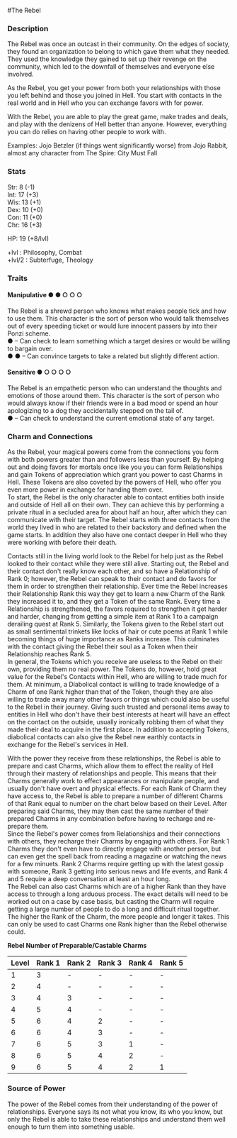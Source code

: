 #The Rebel

### Description
The Rebel was once an outcast in their community. On the edges of society, they found an organization to belong to which gave them what they needed. They used the knowledge they gained to set up their revenge on the community, which led to the downfall of themselves and everyone else involved.

As the Rebel, you get your power from both your relationships with those you left behind and those you joined in Hell. You start with contacts in the real world and in Hell who you can exchange favors with for power.  

With the Rebel, you are able to play the great game, make trades and deals, and play with the denizens of Hell better than anyone. However, everything you can do relies on having other people to work with.

Examples: Jojo Betzler (if things went significantly worse) from Jojo Rabbit, almost any character from The Spire: City Must Fall  

### Stats
Str: 8  (-1)  
Int: 17 (+3)  
Wis: 13 (+1)  
Dex: 10 (+0)  
Con: 11 (+0)  
Chr: 16 (+3)  

HP: 19 (+8/lvl)

+lvl   : Philosophy, Combat  
+lvl/2 : Subterfuge, Theology

### Traits
#### Manipulative ● ● ○ ○ ○
The Rebel is a shrewd person who knows what makes people tick and how to use them. This character is the sort of person who would talk themselves out of every speeding ticket or would lure innocent passers by into their Ponzi scheme.  
● – Can check to learn something which a target desires or would be willing to bargain over.  
● ● – Can convince targets to take a related but slightly different action.

#### Sensitive ● ○ ○ ○ ○
The Rebel is an empathetic person who can understand the thoughts and emotions of those around them. This character is the sort of person who would always know if their friends were in a bad mood or spend an hour apologizing to a dog they accidentally stepped on the tail of.  
● – Can check to understand the current emotional state of any target.

### Charm and Connections
As the Rebel, your magical powers come from the connections you form with both powers greater than and followers less than yourself. By helping out and doing favors for mortals once like you you can form Relationships and gain Tokens of appreciation which grant you power to cast Charms in Hell. These Tokens are also coveted by the powers of Hell, who offer you even more power in exchange for handing them over.  
To start, the Rebel is the only character able to contact entities both inside and outside of Hell all on their own. They can achieve this by performing a private ritual in a secluded area for about half an hour, after which they can communicate with their target. The Rebel starts with three contacts from the world they lived in who are related to their backstory and defined when the game starts. In addition they also have one contact deeper in Hell who they were working with before their death.  

Contacts still in the living world look to the Rebel for help just as the Rebel looked to their contact while they were still alive. Starting out, the Rebel and their contact don't really know each other, and so have a Relationship of Rank 0; however, the Rebel can speak to their contact and do favors for them in order to strengthen their relationship. Ever time the Rebel increases their Relationship Rank this way they get to learn a new Charm of the Rank they increased it to, and they get a Token of the same Rank. Every time a Relationship is strengthened, the favors required to strengthen it get harder and harder, changing from getting a simple item at Rank 1 to a campaign derailing quest at Rank 5. Similarly, the Tokens given to the Rebel start out as small sentimental trinkets like locks of hair or cute poems at Rank 1 while becoming things of huge importance as Ranks increase. This culminates with the contact giving the Rebel their soul as a Token when their Relationship reaches Rank 5.  
In general, the Tokens which you receive are useless to the Rebel on their own, providing them no real power. The Tokens do, however, hold great value for the Rebel's Contacts within Hell, who are willing to trade much for them. At minimum, a Diabolical contact is willing to trade knowledge of a Charm of one Rank higher than that of the Token, though they are also willing to trade away many other favors or things which could also be useful to the Rebel in their journey. Giving such trusted and personal items away to entities in Hell who don't have their best interests at heart will have an effect on the contact on the outside, usually ironically robbing them of what they made their deal to acquire in the first place. In addition to accepting Tokens, diabolical contacts can also give the Rebel new earthly contacts in exchange for the Rebel's services in Hell.

With the power they receive from these relationships, the Rebel is able to prepare and cast Charms, which allow them to effect the reality of Hell through their mastery of relationships and people. This means that their Charms generally work to effect appearances or manipulate people, and usually don't have overt and physical effects. For each Rank of Charm they have access to, the Rebel is able to prepare a number of different Charms of that Rank equal to number on the chart below based on their Level. After preparing said Charms, they may then cast the same number of their prepared Charms in any combination before having to recharge and re-prepare them.  
Since the Rebel's power comes from Relationships and their connections with others, they recharge their Charms by engaging with others. For Rank 1 Charms they don't even have to directly engage with another person, but can even get the spell back from reading a magazine or watching the news for a few minuets. Rank 2 Charms require getting up with the latest gossip with someone, Rank 3 getting into serious news and life events, and Rank 4 and 5 require a deep conversation at least an hour long.  
The Rebel can also cast Charms which are of a higher Rank than they have access to through a long arduous process. The exact details will need to be worked out on a case by case basis, but casting the Charm will require getting a large number of people to do a long and difficult ritual together. The higher the Rank of the Charm, the more people and longer it takes. This can only be used to cast Charms one Rank higher than the Rebel otherwise could.

__Rebel Number of Preparable/Castable Charms__

| Level | Rank 1 | Rank 2 | Rank 3 | Rank 4 | Rank 5 |
| ----- | ------ | ------ | ------ | ------ | ------ |
| 1     | 3      | -      | -      | -      | -      |
| 2     | 4      | -      | -      | -      | -      |
| 3     | 4      | 3      | -      | -      | -      |
| 4     | 5      | 4      | -      | -      | -      |
| 5     | 6      | 4      | 2      | -      | -      |
| 6     | 6      | 4      | 3      | -      | -      |
| 7     | 6      | 5      | 3      | 1      | -      |
| 8     | 6      | 5      | 4      | 2      | -      |
| 9     | 6      | 5      | 4      | 2      | 1      |


### Source of Power
The power of the Rebel comes from their understanding of the power of relationships. Everyone says its not what you know, its who you know, but only the Rebel is able to take these relationships and understand them well enough to turn them into something usable.

